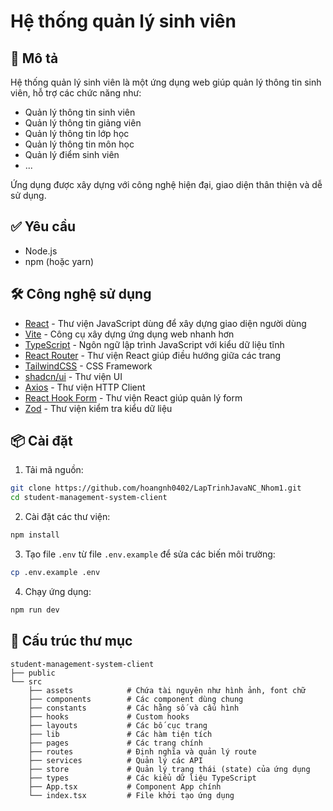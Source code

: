 # Hệ thống quản lý sinh viên

## 📄 Mô tả

Hệ thống quản lý sinh viên là một ứng dụng web giúp quản lý thông tin sinh viên, hỗ trợ các chức năng như:

- Quản lý thông tin sinh viên
- Quản lý thông tin giảng viên
- Quản lý thông tin lớp học
- Quản lý thông tin môn học
- Quản lý điểm sinh viên
- ...

Ứng dụng được xây dựng với công nghệ hiện đại, giao diện thân thiện và dễ sử dụng.

## ✅ Yêu cầu

- Node.js
- npm (hoặc yarn)

## 🛠️ Công nghệ sử dụng

- [React](https://reactjs.org/) - Thư viện JavaScript dùng để xây dựng giao diện người dùng
- [Vite](https://vitejs.dev/) - Công cụ xây dựng ứng dụng web nhanh hơn
- [TypeScript](https://www.typescriptlang.org/) - Ngôn ngữ lập trình JavaScript với kiểu dữ liệu tĩnh
- [React Router](https://reactrouter.com/) - Thư viện React giúp điều hướng giữa các trang
- [TailwindCSS](https://tailwindcss.com/) - CSS Framework
- [shadcn/ui](https://ui.shadcn.com/) - Thư viện UI
- [Axios](https://axios-http.com/) - Thư viện HTTP Client
- [React Hook Form](https://react-hook-form.com/) - Thư viện React giúp quản lý form
- [Zod](https://zod.dev/) - Thư viện kiểm tra kiểu dữ liệu

## 📦 Cài đặt

1. Tải mã nguồn:

```bash
git clone https://github.com/hoangnh0402/LapTrinhJavaNC_Nhom1.git
cd student-management-system-client
```

2. Cài đặt các thư viện:

```bash
npm install
```

3. Tạo file `.env` từ file `.env.example` để sửa các biến môi trường:

```bash
cp .env.example .env
```

4. Chạy ứng dụng:

```bash
npm run dev
```

## 📁 Cấu trúc thư mục

```
student-management-system-client
├── public
└── src
    ├── assets            # Chứa tài nguyên như hình ảnh, font chữ
    ├── components        # Các component dùng chung
    ├── constants         # Các hằng số và cấu hình
    ├── hooks             # Custom hooks
    ├── layouts           # Các bố cục trang
    ├── lib               # Các hàm tiện tích
    ├── pages             # Các trang chính
    ├── routes            # Định nghĩa và quản lý route
    ├── services          # Quản lý các API
    ├── store             # Quản lý trạng thái (state) của ứng dụng
    ├── types             # Các kiểu dữ liệu TypeScript
    ├── App.tsx           # Component App chính
    └── index.tsx         # File khởi tạo ứng dụng
```
